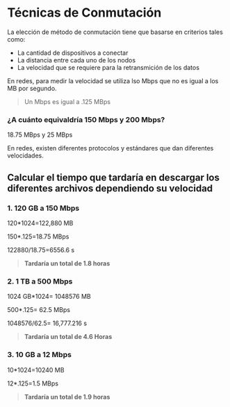 # Técnicas de Conmutación

La elección de método de conmutación tiene que basarse en criterios tales como:
- La cantidad de dispositivos a conectar
- La distancia entre cada uno de los nodos
- La velocidad que se requiere para la retransmición de los datos

En redes, para medir la velocidad se utiliza lso Mbps que no es igual a los MB por segundo.

> Un Mbps es igual a .125 MBps

### ¿A cuánto equivaldría 150 Mbps y 200 Mbps?
18.75 MBps y 25 MBps

En redes, existen diferentes protocolos y estándares que dan diferentes velocidades.

## Calcular el tiempo que tardaría en descargar los diferentes archivos dependiendo su velocidad

### 1. 120 GB a 150 Mbps
120*1024=122,880 MB

150*.125=18.75 MBps

122880/18.75=6556.6 s

> __Tardaría un total de 1.8 horas__

### 2. 1 TB a 500 Mbps
1024 GB*1024= 1048576 MB

500*.125= 62.5 MBps

1048576/62.5= 16,777.216 s

> __Tardaría un total de 4.6 Horas__

### 3. 10 GB a 12 Mbps
10*1024=10240 MB

12*.125=1.5 MBps

> __Tardaría un total de 1.9 horas__